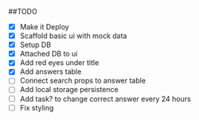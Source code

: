 ##TODO

 - [x] Make it Deploy
 - [x] Scaffold basic ui with mock data
 - [x] Setup DB
 - [x] Attached DB to ui
 - [x] Add red eyes under title
 - [x] Add answers table
 - [ ] Connect search props to answer table
 - [ ] Add local storage persistence
 - [ ] Add task? to change correct answer every 24 hours
 - [ ] Fix styling